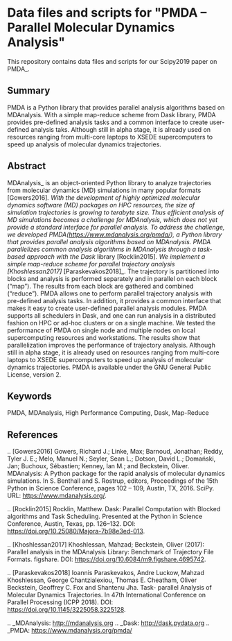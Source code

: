 # Data files and scripts for "PMDA – Parallel Molecular Dynamics Analysis"
This repository contains data files and scripts for our Scipy2019 paper on PMDA_.


Summary
-------

PMDA is a Python library that provides parallel analysis algorithms based on MDAnalysis. With a simple map-reduce scheme from Dask library, PMDA provides pre-defined analysis tasks and a common interface to create user-defined analysis taks. Although still in alpha stage, it is already used on resources ranging from multi-core laptops to XSEDE supercomputers to speed up analysis of molecular dynamics trajectories.


Abstract
--------

MDAnalysis_ is an object-oriented Python library to analyze trajectories from molecular dynamics (MD) simulations in many popular formats [Gowers2016]_. With the development of highly optimized molecular dynamics software (MD) packages on HPC resources, the size of simulation trajectories is growing to terabyte size. Thus efficient analysis of MD simulations becomes a challenge for MDAnalysis, which does not yet provide a standard interface for parallel analysis. To address the challenge, we developed PMDA(https://www.mdanalysis.org/pmda/), a Python library that provides parallel analysis algorithms based on MDAnalysis.  PMDA parallelizes common analysis algorithms in MDAnalysis through a task-based approach with the Dask_ library [Rocklin2015]_.  We implement a simple map-reduce scheme for parallel trajectory analysis [Khoshlessan2017]_  [Paraskevakos2018]_. The trajectory is partitioned into blocks and analysis is performed separately and in parallel on each block (“map”). The results from each block are gathered and combined (“reduce”).  PMDA allows one to perform parallel trajectory analysis with pre-defined analysis tasks. In addition, it provides a common interface that makes it easy to create user-defined parallel analysis modules. PMDA supports all schedulers in Dask, and one can run analysis in a distributed fashion on HPC or ad-hoc clusters or on a single machine. We tested the performance of PMDA on single node and multiple nodes on local supercomputing resources and workstations. The results show that parallelization improves the performance of trajectory analysis. Although still in alpha stage, it is already used on resources ranging from multi-core laptops to XSEDE supercomputers to speed up analysis of molecular dynamics trajectories. PMDA is available under the GNU General Public License, version 2.


Keywords
--------
PMDA, MDAnalysis, High Performance Computing, Dask, Map-Reduce


References
----------


.. [Gowers2016] Gowers, Richard J.; Linke, Max; Barnoud, Jonathan; Reddy, Tyler J. E.; Melo, Manuel N.; Seyler, Sean L.; Dotson, David L.; Domański, Jan; Buchoux, Sébastien; Kenney, Ian M.; and Beckstein, Oliver. MDAnalysis: A Python package for the rapid analysis of molecular dynamics simulations. In S. Benthall and S. Rostrup, editors, Proceedings of the 15th Python in Science Conference, pages 102 – 109, Austin, TX, 2016. SciPy. URL: https://www.mdanalysis.org/.

.. [Rocklin2015] Rocklin, Matthew. Dask: Parallel Computation with Blocked algorithms and Task Scheduling. Presented at the Python in Science Conference, Austin, Texas, pp. 126–132. DOI: https://doi.org/10.25080/Majora-7b98e3ed-013.

.. [Khoshlessan2017] Khoshlessan, Mahzad; Beckstein, Oliver (2017): Parallel analysis in the MDAnalysis Library: Benchmark of Trajectory File Formats. figshare. DOI: https://doi.org/10.6084/m9.figshare.4695742.

.. [Paraskevakos2018] Ioannis Paraskevakos, Andre Luckow, Mahzad Khoshlessan, George Chantzialexiou, Thomas E. Cheatham, Oliver Beckstein, Geoffrey C. Fox and Shantenu Jha. Task- parallel Analysis of Molecular Dynamics Trajectories. In 47th International Conference on Parallel Processing (ICPP 2018). DOI: https://doi.org/10.1145/3225058.3225128.

.. _MDAnalysis: http://mdanalysis.org
.. _Dask: http://dask.pydata.org
.. _PMDA: https://www.mdanalysis.org/pmda/
